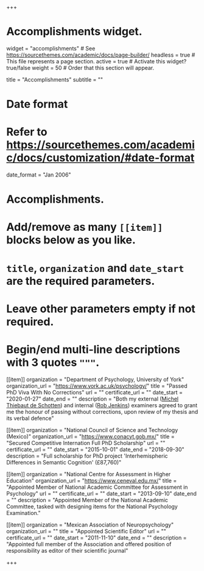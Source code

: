 +++
# Accomplishments widget.
widget = "accomplishments"  # See https://sourcethemes.com/academic/docs/page-builder/
headless = true  # This file represents a page section.
active = true  # Activate this widget? true/false
weight = 50  # Order that this section will appear.

title = "Accomplish&shy;ments"
subtitle = ""

# Date format
#   Refer to https://sourcethemes.com/academic/docs/customization/#date-format
date_format = "Jan 2006"

# Accomplishments.
#   Add/remove as many `[[item]]` blocks below as you like.
#   `title`, `organization` and `date_start` are the required parameters.
#   Leave other parameters empty if not required.
#   Begin/end multi-line descriptions with 3 quotes `"""`.

[[item]]
  organization = "Department of Psychology, University of York"
  organization_url = "https://www.york.ac.uk/psychology/"
  title = "Passed PhD Viva With No Corrections"
  url = ""
  certificate_url = ""
  date_start = "2020-01-27"
  date_end = ""
  description = "Both my external ([Michel Thiebaut de Schotten](https://scholar.google.com/citations?user=-YTRX74AAAAJ&hl=en)) and internal ([Rob Jenkins](https://scholar.google.com/citations?user=uuvi4JIAAAAJ&hl=en)) examiners agreed to grant me the honour of passing without corrections, upon review of my thesis and its verbal defence"

[[item]]
  organization = "National Council of Science and Technology (Mexico)"
  organization_url = "https://www.conacyt.gob.mx/"
  title = "Secured Competitive Internation Full PhD Scholarship"
  url = ""
  certificate_url = ""
  date_start = "2015-10-01"
  date_end = "2018-09-30"
  description = "Full scholarship for PhD project 'Interhemispheric Differences in Semantic Cognition' (£87,760)"

[[item]]
  organization = "National Centre for Assessment in Higher Education"
  organization_url = "https://www.ceneval.edu.mx/"
  title = "Appointed Member of National Academic Committee for Assessment in Psychology"
  url = ""
  certificate_url = ""
  date_start = "2013-09-10"
  date_end = ""
  description = "Appointed Member of the National Academic Committee, tasked with designing items for the National Psychology Examination."

[[item]]
  organization = "Mexican Association of Neuropsychology"
  organization_url = ""
  title = "Appointed Scientific Editor"
  url = ""
  certificate_url = ""
  date_start = "2011-11-10"
  date_end = ""
  description = "Appointed full member of the Association and offered position of responsibility as editor of their scientific journal"

+++
